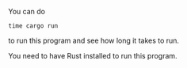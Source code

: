 You can do

```
time cargo run
```

to run this program and see how long it takes to run.

You need to have Rust installed to run this program.
